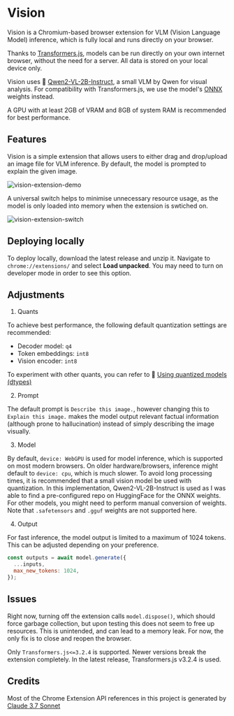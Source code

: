 # Vision

Vision is a Chromium-based browser extension for VLM (Vision Language Model) inference, which is fully local and runs directly on your browser.

Thanks to <a href="https://github.com/huggingface/transformers.js/">Transformers.js</a>, models can be run directly on your own internet browser, without the need for a server. All data is stored on your local device only.

Vision uses 🤗 <a href="https://huggingface.co/Qwen/Qwen2-VL-2B-Instruct">Qwen2-VL-2B-Instruct</a>, a small VLM by Qwen for visual analysis. For compatibility with Transformers.js, we use the model's <a href="https://huggingface.co/onnx-community/Qwen2-VL-2B-Instruct/">ONNX</a> weights instead.

A GPU with at least 2GB of VRAM and 8GB of system RAM is recommended for best performance.

## Features

Vision is a simple extension that allows users to either drag and drop/upload an image file for VLM inference. By default, the model is prompted to explain the given image.

![vision-extension-demo](https://github.com/user-attachments/assets/d76e42fc-dca8-4c84-a4c3-e17ce4106b61)

A universal switch helps to minimise unnecessary resource usage, as the model is only loaded into memory when the extension is swtiched on.

![vision-extension-switch](https://github.com/user-attachments/assets/95e1c6cf-5d08-44f8-9372-64c87468c35a)


## Deploying locally

To deploy locally, download the latest release and unzip it. Navigate to `chrome://extensions/` and select **Load unpacked**. You may need to turn on developer mode in order to see this option.

## Adjustments

1. Quants
 
To achieve best performance, the following default quantization settings are recommended:

- Decoder model: `q4`
- Token embeddings: `int8`
- Vision encoder: `int8`

To experiment with other quants, you can refer to 🤗 <a href="https://huggingface.co/docs/transformers.js/en/guides/dtypes">Using quantized models (dtypes)</a>

2. Prompt
   
The default prompt is `Describe this image.`, however changing this to `Explain this image.` makes the model output relevant factual information (although prone to hallucination) instead of simply describing the image visually.

3. Model
   
By default, `device: WebGPU` is used for model inference, which is supported on most modern browsers. On older hardware/browsers, inference might default to `device: cpu`, which is much slower. To avoid long processing times, it is recommended that a small vision model be used with quantization. In this implementation, Qwen2-VL-2B-Instruct is used as I was able to find a pre-configured repo on HuggingFace for the ONNX weights. For other models, you might need to perform manual conversion of weights. Note that `.safetensors` and `.gguf` weights are not supported here.

4. Output
   
For fast inference, the model output is limited to a maximum of 1024 tokens. This can be adjusted depending on your preference.

```js
const outputs = await model.generate({
  ...inputs,
  max_new_tokens: 1024,
});
```

## Issues

Right now, turning off the extension calls `model.dispose()`, which should force garbage collection, but upon testing this does not seem to free up resources. This is unintended, and can lead to a memory leak. For now, the only fix is to close and reopen the browser.

Only `Transformers.js<=3.2.4` is supported. Newer versions break the extension completely. In the latest release, Transformers.js v3.2.4 is used.

## Credits

Most of the Chrome Extension API references in this project is generated by <a href="https://www.anthropic.com/news/claude-3-7-sonnet">Claude 3.7 Sonnet</a>
